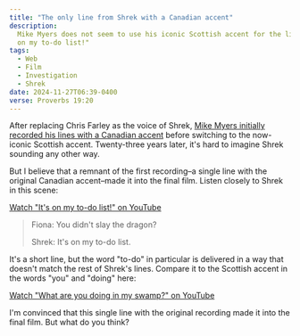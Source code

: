 ```yaml
---
title: "The only line from Shrek with a Canadian accent"
description:
  Mike Myers does not seem to use his iconic Scottish accent for the line "It's
  on my to-do list!"
tags:
  - Web
  - Film
  - Investigation
  - Shrek
date: 2024-11-27T06:39-0400
verse: Proverbs 19:20
---
```


After replacing Chris Farley as the voice of Shrek,
[Mike Myers initially recorded his lines with a Canadian accent](https://www.youtube.com/watch?v=6Kce6BiBBBs)
before switching to the now-iconic Scottish accent. Twenty-three years later,
it's hard to imagine Shrek sounding any other way.

But I believe that a remnant of the first recording–a single line with the
original Canadian accent–made it into the final film. Listen closely to Shrek in
this scene:

<em-bed>
<a href="https://www.youtube.com/watch?v=PSqVzY0Kd7A">Watch "It's on my to-do list!" on YouTube</a>
</em-bed>

> Fiona: You didn't slay the dragon?
>
> Shrek: It's on my to-do list.

It's a short line, but the word "to-do" in particular is delivered in a way that
doesn't match the rest of Shrek's lines. Compare it to the Scottish accent in
the words "you" and "doing" here:

<em-bed>
<a href="https://www.youtube.com/watch?v=XZfryF4I2B8">Watch "What are you doing in my swamp?" on YouTube</a>
</em-bed>

I'm convinced that this single line with the original recording made it into the
final film. But what do you think?
